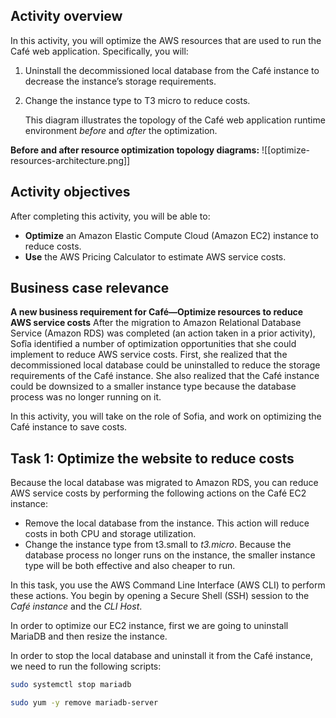 ## Activity overview

In this activity, you will optimize the AWS resources that are used to run the Café web application. Specifically, you will:

1. Uninstall the decommissioned local database from the Café instance to decrease the instance’s storage requirements.
    
2. Change the instance type to T3 micro to reduce costs.
    
    This diagram illustrates the topology of the Café web application runtime environment _before_ and _after_ the optimization.

**Before and after resource optimization topology diagrams:**
![[optimize-resources-architecture.png]]

## Activity objectives
After completing this activity, you will be able to:
- **Optimize** an Amazon Elastic Compute Cloud (Amazon EC2) instance to reduce costs.
- **Use** the AWS Pricing Calculator to estimate AWS service costs.

## Business case relevance

**A new business requirement for Café—Optimize resources to reduce AWS service costs**
After the migration to Amazon Relational Database Service (Amazon RDS) was completed (an action taken in a prior activity), Sofîa identified a number of optimization opportunities that she could implement to reduce AWS service costs. First, she realized that the decommissioned local database could be uninstalled to reduce the storage requirements of the Café instance. She also realized that the Café instance could be downsized to a smaller instance type because the database process was no longer running on it.

In this activity, you will take on the role of Sofia, and work on optimizing the Café instance to save costs.

## Task 1: Optimize the website to reduce costs
Because the local database was migrated to Amazon RDS, you can reduce AWS service costs by performing the following actions on the Café EC2 instance:
- Remove the local database from the instance. This action will reduce costs in both CPU and storage utilization.
- Change the instance type from t3.small to _t3.micro_. Because the database process no longer runs on the instance, the smaller instance type will be both effective and also cheaper to run.

In this task, you use the AWS Command Line Interface (AWS CLI) to perform these actions. You begin by opening a Secure Shell (SSH) session to the _Café instance_ and the _CLI Host_.

In order to optimize our EC2 instance, first we are going to uninstall MariaDB and then resize the instance.

In order to stop the local database and uninstall it from the Café instance, we need to run the following scripts:

```bash
sudo systemctl stop mariadb
```

```bash
sudo yum -y remove mariadb-server
```